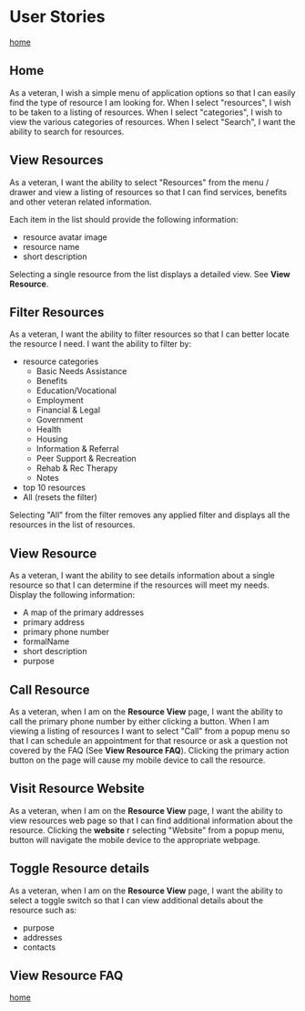 # User Stories

[home](./readme.md)

## Home

As a veteran, I wish a simple menu of application options so that I can easily find the type of resource I am looking for. When I select "resources", I wish to be taken to a listing of resources.  When I select "categories", I wish to view the various categories of resources.  When I select "Search", I want the ability to search for resources.

## View Resources

As a veteran, I want the ability to select "Resources" from the menu / drawer and view a listing of resources so that I can find services, benefits and other veteran related information.

Each item in the list should provide the following information:
  - resource avatar image
  - resource name
  - short description

Selecting a single resource from the list displays a detailed view.  See **View Resource**.

## Filter Resources

As a veteran, I want the ability to filter resources so that I can better locate the resource I need.  I want the ability to filter by:

- resource categories
  - Basic Needs Assistance
  - Benefits
  - Education/Vocational
  - Employment
  - Financial & Legal
  - Government
  - Health
  - Housing
  - Information & Referral
  - Peer Support & Recreation
  - Rehab & Rec Therapy
  - Notes
- top 10 resources
- All (resets the filter)

Selecting "All" from the filter removes any applied filter and displays all the resources in the list of resources.

## View Resource

As a veteran, I want the ability to see details information about a single resource so that I can determine if the resources will meet my needs. Display the following information:

- A map of the primary addresses
- primary address
- primary phone number
- formalName
- short description
- purpose

## Call Resource

As a veteran, when I am on the **Resource View** page, I want the ability to call the primary phone number by either clicking a button.   When I am viewing a listing of resources I want to select "Call" from a popup menu so that I can schedule an appointment for that resource or ask a question not covered by the FAQ (See **View Resource FAQ**).  Clicking the primary action button on the page will cause my mobile device to call the resource.  

## Visit Resource Website

As a veteran, when I am on the **Resource View** page, I want the ability to view resources web page so that I can find additional information about the resource.  Clicking the **website** r selecting "Website" from a popup menu, button will navigate the mobile device to the appropriate webpage.

## Toggle Resource details

As a veteran, when I am on the **Resource View** page, I want the ability to select a toggle switch so that I can view additional details about the resource such as:

- purpose
- addresses
- contacts  

## View Resource FAQ

[home](./readme.md)
